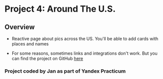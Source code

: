 # Project 4: Around The U.S.

## Overview

* Reactive page about pics across the US. You'll be able to add cards with places and names

* For some reasons, sometimes links and integrations don't work. But you can find the project on GitHub [here](https://gaiomarinaio.github.io/web_project_4/)

### Project coded by Jan as part of Yandex Practicum
